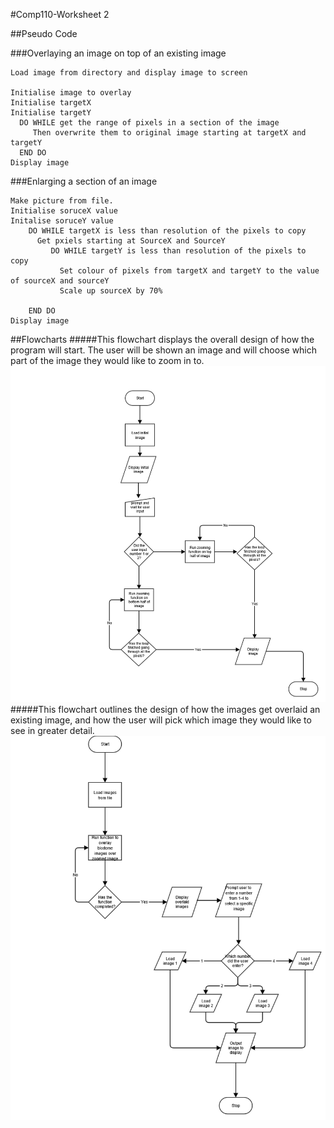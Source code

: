 #Comp110-Worksheet 2

##Pseudo Code


###Overlaying an image on top of an existing image
```
Load image from directory and display image to screen

Initialise image to overlay
Initialise targetX 
Initialise targetY
  DO WHILE get the range of pixels in a section of the image 
     Then overwrite them to original image starting at targetX and targetY
  END DO
Display image
```
###Enlarging a section of an image
```
Make picture from file.
Initialise soruceX value
Initalise soruceY value
    DO WHILE targetX is less than resolution of the pixels to copy
      Get pxiels starting at SourceX and SourceY
         DO WHILE targetY is less than resolution of the pixels to copy
           Set colour of pixels from targetX and targetY to the value of sourceX and sourceY
           Scale up sourceX by 70%

    END DO
Display image
```


##Flowcharts
#####This flowchart displays the overall design of how the program will start. The user will be shown an image and will choose which part of the image they would like to zoom in to.
![alt text](https://github.com/Alli1223/comp110-worksheets/blob/master/design_function_1.png?raw=true "Flow Chart 1")
#####This flowchart outlines the design of how the images get overlaid an existing image, and how the user will pick which image they would like to see in greater detail.
![alt text](https://github.com/Alli1223/comp110-worksheets/blob/master/design_function_2.png?raw=true "Flow Chart 1")

